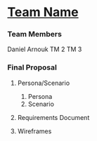 # [Team Name](https://github.com/darnouk/2024_ProjectName)

### Team Members
Daniel Arnouk
    TM 2
    TM 3

### Final Proposal
1. Persona/Scenario
    1. Persona
    2. Scenario
2. Requirements Document

3. Wireframes






